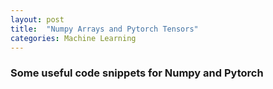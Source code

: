 ```yaml
---
layout: post
title:  "Numpy Arrays and Pytorch Tensors"
categories: Machine Learning
---
```


### Some useful code snippets for Numpy and Pytorch

